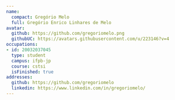 ```yaml
---
name:
  compact: Gregório Melo
  full: Gregório Enrico Linhares de Melo
avatar:
  github: https://github.com/gregoriomelo.png
  githubUC: https://avatars.githubusercontent.com/u/223146?v=4
occupations:
- id: 20032037045
  type: student
  campus: ifpb-jp
  course: cstsi
  isFinished: true
addresses:
  github: https://github.com/gregoriomelo
  linkedin: https://www.linkedin.com/in/gregoriomelo/
---
```

